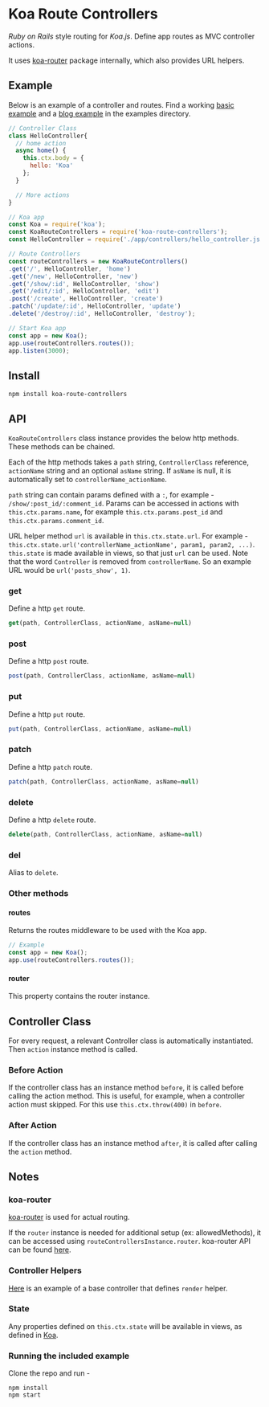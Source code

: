 # Koa Route Controllers

*Ruby on Rails* style routing for *Koa.js*. Define app routes as MVC controller actions.

It uses [koa-router](https://github.com/koajs/router) package internally, which also provides URL helpers.

## Example

Below is an example of a controller and routes. Find a working [basic example](https://github.com/mohansandesh/koa-route-controllers/blob/main/examples/hello.js) and a [blog example](https://github.com/mohansandesh/koa-route-controllers/tree/main/examples/blog) in the examples directory.

```js
// Controller Class
class HelloController{
  // home action
  async home() {
    this.ctx.body = {
      hello: 'Koa'
    };
  }

  // More actions
}
```

```js
// Koa app
const Koa = require('koa');
const KoaRouteControllers = require('koa-route-controllers');
const HelloController = require('./app/controllers/hello_controller.js');

// Route Controllers
const routeControllers = new KoaRouteControllers()
.get('/', HelloController, 'home')
.get('/new', HelloController, 'new')
.get('/show/:id', HelloController, 'show')
.get('/edit/:id', HelloController, 'edit')
.post('/create', HelloController, 'create')
.patch('/update/:id', HelloController, 'update')
.delete('/destroy/:id', HelloController, 'destroy');

// Start Koa app
const app = new Koa();
app.use(routeControllers.routes());
app.listen(3000);
```

## Install

```
npm install koa-route-controllers
```

## API

`KoaRouteControllers` class instance provides the below http methods. These methods can be chained.

Each of the http methods takes a `path` string, `ControllerClass` reference, `actionName` string and an optional `asName` string. If `asName` is null, it is automatically set to `controllerName_actionName`.

`path` string can contain params defined with a `:`, for example - `/show/:post_id/:comment_id`. Params can be accessed in actions with `this.ctx.params.name`, for example `this.ctx.params.post_id` and `this.ctx.params.comment_id`.

URL helper method `url` is available in `this.ctx.state.url`. For example - `this.ctx.state.url('controllerName_actionName', param1, param2, ...)`. `this.state` is made available in views, so that just `url` can be used. Note that the word `Controller` is removed from `controllerName`. So an example URL would be `url('posts_show', 1)`.

### get

Define a http `get` route.

```js
get(path, ControllerClass, actionName, asName=null)
```

### post

Define a http `post` route.

```js
post(path, ControllerClass, actionName, asName=null)
```

### put

Define a http `put` route.

```js
put(path, ControllerClass, actionName, asName=null)
```

### patch

Define a http `patch` route.

```js
patch(path, ControllerClass, actionName, asName=null)
```

### delete

Define a http `delete` route.

```js
delete(path, ControllerClass, actionName, asName=null)
```

### del

Alias to `delete`.

### Other methods

#### routes

Returns the routes middleware to be used with the Koa app.

```js
// Example
const app = new Koa();
app.use(routeControllers.routes());
```

#### router

This property contains the router instance.

## Controller Class

For every request, a relevant Controller class is automatically instantiated. Then `action` instance method is called.

### Before Action

If the controller class has an instance method `before`, it is called before calling the action method. This is useful, for example, when a controller action must skipped. For this use `this.ctx.throw(400)` in `before`.

### After Action

If the controller class has an instance method `after`, it is called after calling the `action` method.

## Notes

### koa-router

[koa-router](https://github.com/koajs/router) is used for actual routing.

If the `router` instance is needed for additional setup (ex: allowedMethods), it can be accessed using `routeControllersInstance.router`. koa-router API can be found [here](https://github.com/koajs/router/blob/master/API.md).

### Controller Helpers

[Here](https://github.com/mohansandesh/koa-route-controllers/blob/main/examples/blog/app/controllers/base_controller.js) is an example of a base controller that defines `render` helper.

### State

Any properties defined on `this.ctx.state` will be available in views, as defined in [Koa](https://github.com/koajs/koa/blob/master/docs/api/context.md#ctxstate).

### Running the included example

Clone the repo and run -

```
npm install
npm start
```

